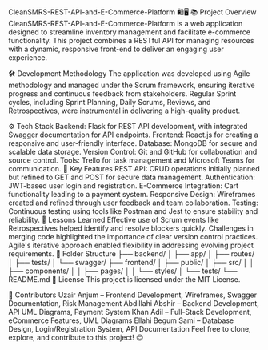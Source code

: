 CleanSMRS-REST-API-and-E-Commerce-Platform 🛍️🖥️
📚 Project Overview
CleanSMRS-REST-API-and-E-Commerce-Platform is a web application designed to streamline inventory management and facilitate e-commerce functionality. This project combines a RESTful API for managing resources with a dynamic, responsive front-end to deliver an engaging user experience.

🛠️ Development Methodology
The application was developed using Agile methodology and managed under the Scrum framework, ensuring iterative progress and continuous feedback from stakeholders. Regular Sprint cycles, including Sprint Planning, Daily Scrums, Reviews, and Retrospectives, were instrumental in delivering a high-quality product.

⚙️ Tech Stack
Backend: Flask for REST API development, with integrated Swagger documentation for API endpoints.
Frontend: React.js for creating a responsive and user-friendly interface.
Database: MongoDB for secure and scalable data storage.
Version Control: Git and GitHub for collaboration and source control.
Tools: Trello for task management and Microsoft Teams for communication.
🚀 Key Features
REST API: CRUD operations initially planned but refined to GET and POST for secure data management.
Authentication: JWT-based user login and registration.
E-Commerce Integration: Cart functionality leading to a payment system.
Responsive Design: Wireframes created and refined through user feedback and team collaboration.
Testing: Continuous testing using tools like Postman and Jest to ensure stability and reliability.
🧠 Lessons Learned
Effective use of Scrum events like Retrospectives helped identify and resolve blockers quickly.
Challenges in merging code highlighted the importance of clear version control practices.
Agile's iterative approach enabled flexibility in addressing evolving project requirements.
📂 Folder Structure
├── backend/
│   ├── app/
│   ├── routes/
│   ├── tests/
│   └── swagger/
├── frontend/
│   ├── public/
│   ├── src/
│   │   ├── components/
│   │   ├── pages/
│   │   └── styles/
│   └── tests/
└── README.md
📜 License
This project is licensed under the MIT License.

🤝 Contributors
Uzair Anjum – Frontend Development, Wireframes, Swagger Documentation, Risk Management
Abdillahi Abshir – Backend Development, API UML Diagrams, Payment System
Khan Adil – Full-Stack Development, eCommerce Features, UML Diagrams
Ellahi Begum Sami – Database Design, Login/Registration System, API Documentation
Feel free to clone, explore, and contribute to this project! 😊

